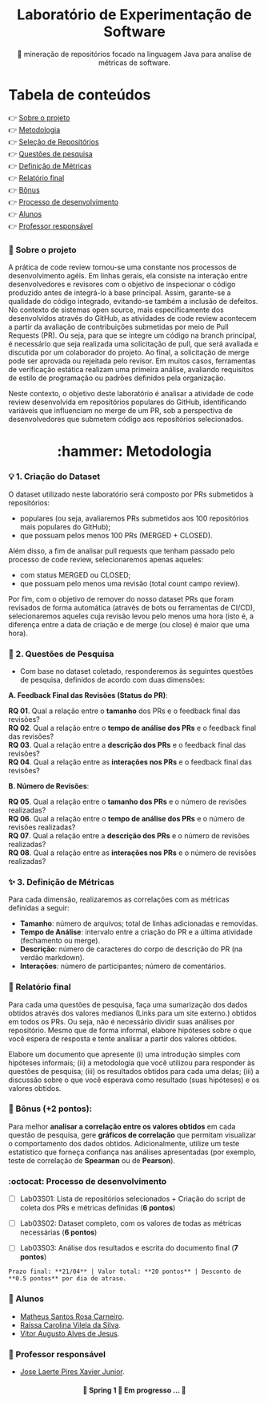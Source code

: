<h1 align="center">
    <span>Laboratório de Experimentação de Software</span>
</h1>
<p align="center">🚀 mineração de repositórios focado na linguagem Java para analise de métricas de software.</p>

Tabela de conteúdos
=================
<!--ts-->
   👉 [Sobre o projeto](#page_facing_up-sobre-o-projeto) <br>
   👉 [Metodologia](#----hammer-metodologia) <br>
   👉 [Seleção de Repositórios](#bulb-1-criação-do-dataset) <br>
   👉 [Questões de pesquisa](#dart-2-questões-de-pesquisa) <br>
   👉 [Definição de Métricas](#sparkles-3-definição-de-métricas) <br>
   👉 [Relatório final](#pencil-relatório-final) <br>
   👉 [Bônus](#-bônus-(+2-pontos)) <br>
   👉 [Processo de desenvolvimento](#octocat-processo-de-desenvolvimento) <br>
   👉 [Alunos](#busts_in_silhouette-alunos) <br>
   👉 [Professor responsável](#bust_in_silhouette-professor-responsável) 
<!--te-->

### :page_facing_up: Sobre o projeto

A prática de code review tornou-se uma constante nos processos de desenvolvimento agéis. Em linhas gerais, ela consiste na interação entre desenvolvedores e revisores com o objetivo de inspecionar o código produzido antes de integrá-lo à base principal. Assim, garante-se a qualidade do código integrado, evitando-se também a inclusão de defeitos. No contexto de sistemas open source, mais especificamente dos desenvolvidos através do GitHub, as atividades de code review acontecem a partir da avaliação de contribuições submetidas por meio de Pull Requests (PR). Ou seja, para que se integre um código na branch principal, é necessário que seja realizada uma solicitação de pull, que será avaliada e discutida por um colaborador do projeto. Ao final, a solicitação de merge pode ser aprovada ou rejeitada pelo revisor. Em muitos casos, ferramentas de verificação estática realizam uma primeira análise, avaliando requisitos de estilo de programação ou padrões definidos pela organização.

Neste contexto, o objetivo deste laboratório é analisar a atividade de code review desenvolvida em repositórios populares do GitHub, identificando variáveis que influenciam no merge de um PR, sob a perspectiva de desenvolvedores que submetem código aos repositórios selecionados. 

<h1 align="center">
    <span>:hammer: Metodologia</span>
</h1>

### :bulb: 1. Criação do Dataset

O dataset utilizado neste laboratório será composto por PRs submetidos à repositórios:

- populares (ou seja, avaliaremos PRs submetidos aos 100 repositórios mais populares do GitHub);
- que possuam pelos menos 100 PRs (MERGED + CLOSED).

Além disso, a fim de analisar pull requests que tenham passado pelo processo de code review, selecionaremos apenas aqueles:

- com status MERGED ou CLOSED;
- que possuam pelo menos uma revisão (total count campo review).

Por fim, com o objetivo de remover do nosso dataset PRs que foram revisados de forma automática (através de bots ou ferramentas de CI/CD), selecionaremos aqueles cuja revisão levou pelo menos uma hora (isto é, a diferença entre a data de criação e de merge (ou close) é maior que uma hora).

### :dart: 2. Questões de Pesquisa

- Com base no dataset coletado, responderemos às seguintes questões de pesquisa, definidos de acordo com duas dimensões:

**A. Feedback Final das Revisões (Status do PR)**:

**RQ 01**. Qual a relação entre o **tamanho** dos PRs e o feedback final das revisões? <br>
**RQ 02**. Qual a relação entre o **tempo de análise dos PRs** e o feedback final das revisões? <br>
**RQ 03**. Qual a relação entre a **descrição dos PRs** e o feedback final das revisões? <br> 
**RQ 04**. Qual a relação entre as **interações nos PRs** e o feedback final das revisões?  

**B. Número de Revisões**:

**RQ 05**. Qual a relação entre o **tamanho dos PRs** e o número de revisões realizadas? <br>
**RQ 06**. Qual a relação entre o **tempo de análise dos PRs** e o número de revisões realizadas? <br>
**RQ 07**. Qual a relação entre a **descrição dos PRs** e o número de revisões realizadas? <br> 
**RQ 08**. Qual a relação entre as **interações nos PRs** e o número de revisões realizadas? 

### :sparkles: 3. Definição de Métricas

Para cada dimensão, realizaremos as correlações com as métricas definidas a seguir:

- **Tamanho**: número de arquivos; total de linhas adicionadas e removidas.
- **Tempo de Análise**: intervalo entre a criação do PR e a última atividade (fechamento ou merge).
- **Descrição**: número de caracteres do corpo de descrição do PR (na verdão markdown).
- **Interações**: número de participantes; número de comentários.

### :pencil: Relatório final

Para cada uma questões de pesquisa, faça uma sumarização dos dados obtidos através dos valores medianos (Links para um site externo.) obtidos em todos os PRs. Ou seja, não é necessário dividir suas análises por repositório. Mesmo que de forma informal, elabore hipóteses sobre o que você espera de resposta e tente analisar a partir dos valores obtidos. 

Elabore um documento que apresente (i) uma introdução simples com hipóteses informais; (ii) a metodologia que você utilizou para responder às questões de pesquisa; (iii) os resultados obtidos para cada uma delas; (iii) a discussão sobre o que você esperava como resultado (suas hipóteses) e os valores obtidos.

### 🏁 Bônus (+2 pontos):

Para melhor **analisar a correlação entre os valores obtidos** em cada questão de pesquisa, gere **gráficos de correlação** que permitam visualizar o comportamento dos dados obtidos. Adicionalmente, utilize um teste estatístico que forneça confiança nas análises apresentadas (por exemplo, teste de correlação de **Spearman** ou de **Pearson**).

### :octocat: Processo de desenvolvimento

- [ ] Lab03S01:  Lista de repositórios selecionados + Criação do script de coleta dos PRs e métricas definidas (**6 pontos**)

- [ ] Lab03S02: Dataset completo, com os valores de todas as métricas necessárias (**6 pontos**) 

- [ ] Lab03S03: Análise dos resultados e escrita do documento final (**7 pontos**) 

`Prazo final: **21/04** | Valor total: **20 pontos** | Desconto de **0.5 pontos** por dia de atraso.`

### :busts_in_silhouette: Alunos

- <a href="https://github.com/mcarneirobug" target="_blank">Matheus Santos Rosa Carneiro</a>.
- <a href="https://github.com/raissavilela" target="_blank">Raíssa Carolina Vilela da Silva</a>.
- <a href="https://github.com/ovitorj" target="_blank">Vitor Augusto Alves de Jesus</a>.

### :bust_in_silhouette: Professor responsável

- [Jose Laerte Pires Xavier Junior](https://github.com/xavierlaerte).

<h4 align="center"> 
	🚧  Spring 1 🚀 Em progresso ...  🚧
</h4>
